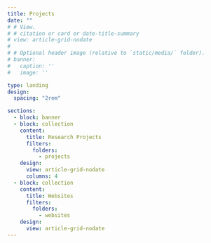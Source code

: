 ```yaml
---
title: Projects
date: ""
# # View.
# # citation or card or date-title-summary
# view: article-grid-nodate
# 
# # Optional header image (relative to `static/media/` folder).
# banner:
#   caption: ''
#   image: ''

type: landing
design:
  spacing: "2rem"

sections:
  - block: banner
  - block: collection
    content:
      title: Research Projects
      filters:
        folders:
          - projects
    design:
      view: article-grid-nodate
      columns: 4
  - block: collection
    content:
      title: Websites
      filters:
        folders:
          - websites
    design:
      view: article-grid-nodate
---
```

